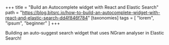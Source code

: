 +++
title = "Build an Autocomplete widget with React and Elastic Search"
path = "https://blog.bitsrc.io/how-to-build-an-autocomplete-widget-with-react-and-elastic-search-dd4f846f784"
[taxonomies]
tags = [ "lorem", "ipsum", "beginner" ]
+++

Building an auto-suggest search widget that uses NGram analyser in Elastic Search!
